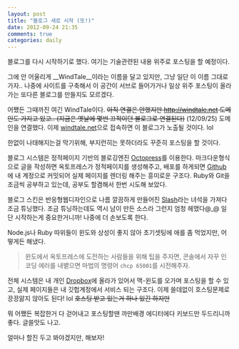 ```yaml
---
layout: post
title: "블로그 새로 시작 (또!)"
date: 2012-09-24 21:35
comments: true
categories: daily
---
```


블로그를 다시 시작하기로 했다.
여기는 기술관련된 내용 위주로 포스팅을 할 예정이다.

그에 안 어울리게 __WindTale__이라는 이름을 달고 있지만, 그냥 일단 이 이름 그대로 가자.. 나중에 사이트를 구축해서 이 공간이 서브로 들어가거나 일상 위주 포스팅이 올라가는 또다른 블로그를 만들지도 모르겠다.

어쨌든 그때까진 여긴 WindTale이다. <del>아직 연결은 안했지만 http://windtale.net 도메인도 가지고 있고.. (지금은 옛날에 몇번 끄적이던 블로그로 연결된다)</del>
(12/09/25) 도메인을 연결했다. 이제 [windtale.net](http://windtale.net)으로 접속하면 이 블로그가 노출될 것이다. lol

한없이 나태해지는걸 막기위해, 부지런히는 못하더라도 꾸준히 포스팅을 할 것이다.

<!--more-->

블로그 시스템은 정적페이지 기반의 블로깅엔진 [Octopress](http://octopress.org)를 이용한다.
마크다운형식으로 글을 작성하면 옥토프레스가 정적페이지를 생성해주고, 배포를 하게되면 [Github](http://github.com)에 내 계정으로 커밋되어 실제 페이지를 렌더링 해주는 흥미로운 구조다.
Ruby와 Git을 조금씩 공부하고 있는데, 공부도 할겸해서 한번 시도해 보았다.

블로그 스킨은 반응형웹디자인으로 나름 깔끔하게 만들어진 [Slash](https://github.com/tommy351/Octopress-Theme-Slash)라는 녀석을 가져다 조금 튜닝했다. 조금 튜닝하는데도 역시 남이 만든 소스라 그런지 엄청 헤맸다@_@
일단 시작하는게 중요한거니까! 나중에 더 손보도록 한다.

Node.js나 Ruby 따위들이 윈도와 상성이 좋지 않아 초기셋팅에 애를 좀 먹었지만, 어떻게든 해냈다.

> 윈도에서 옥토프레스에 도전하는 사람들을 위해 팁을 주자면, 콘솔에서 자꾸 인코딩 에러를 내뱉으면 마법의 명령어 `chcp 65001`를 시전해주자.

전체 시스템은 내 개인 [Dropbox](http://dropbox.com)에 올라가 있어서 맥-윈도를 오가며 포스팅을 할 수 있고,
실제 페이지들은 내 깃헙계정에서 서비스 되는 구조다.
이제 쓸데없이 호스팅문제로 끙끙앓지 않아도 된다! lol <del>호스팅 받고 있는거 하나 있긴 하지만</del>

뭐 어쨌든 복잡한거 다 걷어내고 포스팅할땐 까만배경 에디터에다 키보드만 두드리니까 좋다. 글쓸맛도 나고.

얼마나 할진 두고 봐야겠지만,
해보자!
